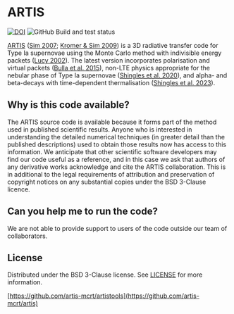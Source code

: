 # ARTIS

[![DOI](https://zenodo.org/badge/11279591.svg)](https://zenodo.org/badge/latestdoi/11279591)
![GitHub Build and test status](https://github.com/artis-mcrt/artistools/workflows/Build%20and%20test/badge.svg)

[ARTIS](https://github.com/artis-mcrt/artis) ([Sim 2007](https://ui.adsabs.harvard.edu/abs/2007MNRAS.375..154S/abstract); [Kromer & Sim 2009](https://ui.adsabs.harvard.edu/abs/2009MNRAS.398.1809K/abstract)) is a 3D radiative transfer code for Type Ia supernovae using the Monte Carlo method with indivisible energy packets ([Lucy 2002](https://ui.adsabs.harvard.edu/abs/2002A%26A...384..725L/abstract)). The latest version incorporates polarisation and virtual packets ([Bulla et al. 2015](https://ui.adsabs.harvard.edu/abs/2015MNRAS.450..967B/abstract)), non-LTE physics appropriate for the nebular phase of Type Ia supernovae ([Shingles et al. 2020](https://ui.adsabs.harvard.edu/abs/2020MNRAS.492.2029S/abstract)), and alpha- and beta-decays with time-dependent thermalisation ([Shingles et al. 2023](https://ui.adsabs.harvard.edu/abs/2023ApJ...954L..41S/abstract)).

## Why is this code available?
The ARTIS source code is available because it forms part of the method used in published scientific results. Anyone who is interested in understanding the detailed numerical techniques (in greater detail than the published descriptions) used to obtain those results now has access to this information. We anticipate that other scientific software developers may find our code useful as a reference, and in this case we ask that authors of any derivative works acknowledge and cite the ARTIS collaboration. This is in additional to the legal requirements of attribution and preservation of copyright notices on any substantial copies under the BSD 3-Clause licence.

## Can you help me to run the code?
We are not able to provide support to users of the code outside our team of collaborators.

## License

Distributed under the BSD 3-Clause license. See [LICENSE](https://github.com/artis-mcrt/artis/blob/nebular/LICENSE) for more information.

[https://github.com/artis-mcrt/artistools](https://github.com/artis-mcrt/artis)
